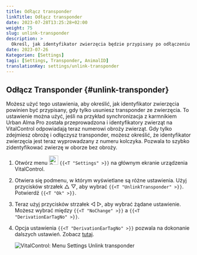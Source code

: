 ```yaml
---
title: Odłącz transponder
linkTitle: Odłącz transponder
date: 2023-07-28T13:25:28+02:00
weight: 75
slug: unlink-transponder
description: >
  Określ, jak identyfikator zwierzęcia będzie przypisany po odłączeniu transpondera.
date: 2023-07-26
Kategorien: [Settings]
tagi: [Settings, Transponder, AnimalID]
translationKey: settings/unlink-transponder
---
```

## Odłącz Transponder {#unlink-transponder}

Możesz użyć tego ustawienia, aby określić, jak identyfikator zwierzęcia powinien być przypisany, gdy tylko usuniesz transponder ze zwierzęcia. To ustawienie można użyć, jeśli na przykład synchronizacja z karmnikiem Urban Alma Pro została przeprowadzona i identyfikatory zwierząt na VitalControl odpowiadają teraz numerowi obroży zwierząt. Gdy tylko zdejmiesz obrożę i odłączysz transponder, możesz określić, że identyfikator zwierzęcia jest teraz wyprowadzany z numeru kolczyka. Pozwala to szybko zidentyfikować zwierzę w oborze bez obroży.

1. Otwórz menu <img src="/icons/gear.svg" width="25" align="bottom" alt="Settings" /> `{{<T "Settings" >}}` na głównym ekranie urządzenia VitalControl.

2. Otwiera się podmenu, w którym wyświetlane są różne ustawienia. Użyj przycisków strzałek △ ▽, aby wybrać `{{<T "UnlinkTransponder" >}}`. Potwierdź `{{<T "Ok" >}}`.

3. Teraz użyj przycisków strzałek ◁ ▷, aby wybrać żądane ustawienie. Możesz wybrać między `{{<T "NoChange" >}}` a `{{<T "DerivationEarTagNo" >}}`.

4. Opcja ustawienia `{{<T "DerivationEarTagNo" >}}` pozwala na dokonanie dalszych ustawień. Zobacz [tutaj](/en/docs/settings/animal-registration/#digit-of-the-new-id). 

   ![VitalControl: Menu Settings Unlink transponder](../images/unlink-transponder.png "Unlink transponder")
   
